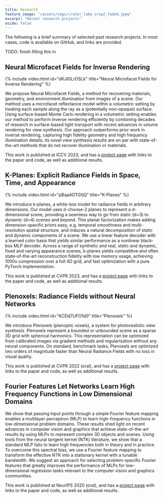 ```yaml
---
title: Research
feature_image: "/assets/imgs/crater_lake_crop2_faded.jpeg"
excerpt: "Recent research projects"
aside: false
---
```


The following is a brief summary of selected past research projects. In most cases, code is available on GitHub, and links are provided.

TODO: finish filling this in

## Neural Microfacet Fields for Inverse Rendering

{% include video.html id="dKJIGLrOSLk" title="Neural Microfacet Fields for Inverse Rendering" %}

We propose Neural Microfacet Fields, a method for recovering materials, geometry, and environment illumination from images of a scene. Our method uses a microfacet reflectance model within a volumetric setting by treating each sample along the ray as a (potentially non-opaque) surface. Using surface-based Monte Carlo rendering in a volumetric setting enables our method to perform inverse rendering efficiently by combining decades of research in surface-based light transport with recent advances in volume rendering for view synthesis. Our approach outperforms prior work in inverse rendering, capturing high fidelity geometry and high frequency illumination details; its novel view synthesis results are on par with state-of-the-art methods that do not recover illumination or materials.

This work is published at ICCV 2023, and has a [project page](https://half-potato.gitlab.io/posts/nmf/) with links to the paper and code, as well as additional results.

## K-Planes: Explicit Radiance Fields in Space, Time, and Appearance

{% include video.html id="pBqaAOTGfjQ" title="K-Planes" %}

We introduce k-planes, a white-box model for radiance fields in arbitrary dimensions. Our model uses d-choose-2 planes to represent a d-dimensional scene, providing a seamless way to go from static (d=3) to dynamic (d=4) scenes and beyond. This planar factorization makes adding dimension-specific priors easy, e.g. temporal smoothness and multi-resolution spatial structure, and induces a natural decomposition of static and dynamic components of a scene. We use a linear feature decoder with a learned color basis that yields similar performance as a nonlinear black-box MLP decoder. Across a range of synthetic and real, static and dynamic, fixed and varying appearance scenes, k-planes yields competitive and often state-of-the-art reconstruction fidelity with low memory usage, achieving 1000x compression over a full 4D grid, and fast optimization with a pure PyTorch implementation.

This work is published at CVPR 2023, and has a [project page](https://sarafridov.github.io/K-Planes/) with links to the paper and code, as well as additional results.

## Plenoxels: Radiance Fields without Neural Networks

{% include video.html id="KCDd7UFO1d0" title="Plenoxels" %}

We introduce Plenoxels (plenoptic voxels), a system for photorealistic view synthesis. Plenoxels represent a bounded or unbounded scene as a sparse 3D grid with spherical harmonics. This representation can be optimized from calibrated images via gradient methods and regularization without any neural components. On standard, benchmark tasks, Plenoxels are optimized two orders of magnitude faster than Neural Radiance Fields with no loss in visual quality.

This work is published at CVPR 2022 (oral), and has a [project page](https://alexyu.net/plenoxels/) with links to the paper and code, as well as additional results.

## Fourier Features Let Networks Learn High Frequency Functions in Low Dimensional Domains

We show that passing input points through a simple Fourier feature mapping enables a multilayer perceptron (MLP) to learn high-frequency functions in low-dimensional problem domains. These results shed light on recent advances in computer vision and graphics that achieve state-of-the-art results by using MLPs to represent complex 3D objects and scenes. Using tools from the neural tangent kernel (NTK) literature, we show that a standard MLP fails to learn high frequencies both in theory and in practice. To overcome this spectral bias, we use a Fourier feature mapping to transform the effective NTK into a stationary kernel with a tunable bandwidth. We suggest an approach for selecting problem-specific Fourier features that greatly improves the performance of MLPs for low-dimensional regression tasks relevant to the computer vision and graphics communities.

This work is published at NeurIPS 2020 (oral), and has a [project page](https://bmild.github.io/fourfeat/) with links to the paper and code, as well as additional results.



<!-- ## Learning Mixed Strategies in Trajectory Games

{% include video.html id="gT52cKH9pvg" title="Lifted games video" %}

In multi-agent settings, game theory is a natural framework for describing the strategic interactions of agents whose objectives depend upon one another's behavior. Trajectory games capture these complex effects by design. In competitive settings, this makes them a more faithful interaction model than traditional "predict then plan" approaches. However, current game-theoretic planning methods have important limitations. In this work, we propose two main contributions. First, we introduce an offline training phase which reduces the online computational burden of solving trajectory games. Second, we formulate a lifted game which allows players to optimize multiple candidate trajectories in unison and thereby construct more competitive “mixed” strategies. We validate our approach on a number of experiments using the pursuit-evasion game "tag."

This work is published at RSS 2022, and is available [here](https://arxiv.org/pdf/2205.00291.pdf).

## Inferring Objectives in Continuous Dynamic Games from Noise-Corrupted Partial State Observations

{% include video.html id="BogCsYQX9Pc" title="Inverse games video" %}

Robots and autonomous systems must interact with one another and their environment to provide high-quality services to their users. Dynamic game theory provides an expressive theoretical framework for modeling scenarios involving multiple agents with differing objectives interacting over time. A core challenge when formulating a dynamic game is designing objectives for each agent that capture desired behavior. In this paper, we propose a method for inferring parametric objective models of multiple agents based on observed interactions. Our inverse game solver jointly optimizes player objectives and continuous-state estimates by coupling them through Nash equilibrium constraints. Hence, our method is able to directly maximize the observation likelihood rather than other non-probabilistic surrogate criteria. Our method does not require full observations of game states or player strategies to identify player objectives. Instead, it robustly recovers this information from noisy, partial state observations. As a byproduct of estimating player objectives, our method computes a Nash equilibrium trajectory corresponding to those objectives. Thus, it is suitable for downstream trajectory forecasting tasks. We demonstrate our method in several simulated traffic scenarios. Results show that it reliably estimates player objectives from a short sequence of noise-corrupted partial state observations. Furthermore, using the estimated objectives, our method makes accurate predictions of each player’s trajectory.

This work is published at RSS 2021, and is available [here](https://arxiv.org/pdf/2106.03611.pdf).

## Multi-Hypothesis Interactions in Game-Theoretic Motion Planning

We present a novel method for handling uncertainty about the intentions of non-ego players in dynamic games, with application to motion planning for autonomous vehicles. Equilibria in these games explicitly account for interaction among other agents in the environment, such as drivers and pedestrians. Our method models the uncertainty about the intention of other agents by constructing multiple hypotheses about the objectives and constraints of other agents in the scene. For each candidate hypothesis, we associate a Bernoulli random variable representing the probability of that hypothesis, which may or may not be independent of the probability of other hypotheses. We leverage constraint asymmetries and feedback information patterns to incorporate the probabilities of hypotheses in a natural way. Specifically, increasing the probability associated with a given hypothesis from 0 to 1 shifts the responsibility of collision avoidance from the hypothesized agent to the ego agent. This method allows the generation of interactive trajectories for the ego agent, where the level of assertiveness or caution that the ego exhibits is directly related to the easy-to-model uncertainty it maintains about the scene.

This work was presented at ICRA 2021, and is available [here](https://arxiv.org/pdf/2011.06047).


## Encoding Defensive Driving as a Dynamic Nash Game

Robots deployed in real-world environments should operate safely in a robust manner. In scenarios where an "ego" agent navigates in an environment with multiple other "non-ego" agents, two modes of safety are commonly proposed: adversarial robustness and probabilistic constraint satisfaction. However, while the former is generally computationally-intractable and leads to overconservative solutions, the latter typically relies on strong distributional assumptions and ignores strategic coupling between agents. To avoid these drawbacks, we present a novel formulation of robustness within the framework of general sum dynamic game theory, modeled on defensive driving. More precisely, we inject the ego's cost function with an adversarial phase, a time interval during which other agents are assumed to be temporarily distracted, to robustify the ego agent's trajectory against other agents' potentially dangerous behavior during this time. We demonstrate the effectiveness of our new formulation in encoding safety via multiple traffic scenarios.

This work was presented at ICRA 2021, and is available [here](https://arxiv.org/pdf/2011.04815). Code is available [here](https://hjreachability.github.io/ilqgames/).


## Approximate Solutions to a Class of Reachability Games

In this paper, we present a method for finding approximate Nash equilibria in a broad class of reachability games. These games are often used to formulate both collision avoidance and goal satisfaction. Our method is computationally efficient, running in real-time for scenarios involving multiple players and more than ten state dimensions. The proposed approach forms a family of increasingly exact approximations to the original game. Our results characterize the quality of these approximations and show operation in a receding horizon, minimally-invasive control context. Additionally, as a special case, our method reduces to local optimization in the single-player (optimal control) setting, for which a wide variety of efficient algorithms exist.

This work was presented at ICRA 2021, and is available [here](https://arxiv.org/pdf/2011.00601). Code is available [here](https://hjreachability.github.io/ilqgames/).

## Inference-Based Strategy Alignment for General-Sum Differential Games

In many settings where multiple agents interact, the optimal choices for each agent depend heavily on the choices of the others. These coupled interactions are well-described by a general-sum differential game, in which players have differing objectives, the state evolves in continuous time, and optimal play may be characterized by one of many equilibrium concepts, eg, a Nash equilibrium. Often, problems admit multiple equilibria. From the perspective of a single agent in such a game, this multiplicity of solutions can introduce uncertainty about how other agents will behave. This paper proposes a general framework for resolving ambiguity between equilibria by reasoning about the equilibrium other agents are aiming for. We demonstrate this framework in simulations of a multi-player human-robot navigation problem that yields two main conclusions: First, by inferring which equilibrium humans are operating at, the robot is able to predict trajectories more accurately, and second, by discovering and aligning itself to this equilibrium the robot is able to reduce the cost for all players.

This work was presented at AAMAS 2020, and is available [here](https://arxiv.org/pdf/2002.04354). Code is available [here](https://github.com/lassepe/iLQGames.jl).

## Efficient Iterative Linear-Quadratic Approximations for Nonlinear Multi-Player General-Sum Differential Games

{% include video.html id="KPEPk-QrkQ8" title="ILQGames video" %}

Many problems in robotics involve multiple decision making agents. To operate efficiently in such settings, a robot must reason about the impact of its decisions on the behavior of other agents. Differential games offer an expressive theoretical framework for formulating these types of multi-agent problems. Unfortunately, most numerical solution techniques scale poorly with state dimension and are rarely used in real-time applications. For this reason, it is common to predict the future decisions of other agents and solve the resulting decoupled, i.e., single-agent, optimal control problem. This decoupling neglects the underlying interactive nature of the problem; however, efficient solution techniques do exist for broad classes of optimal control problems. We take inspiration from one such technique, the iterative linear-quadratic regulator (ILQR), which solves repeated approximations with linear dynamics and quadratic costs. Similarly, our proposed algorithm solves repeated linear-quadratic games. We experimentally benchmark our algorithm in several examples with a variety of initial conditions and show that the resulting strategies exhibit complex interactive behavior. Our results indicate that our algorithm converges reliably and runs in real-time. In a three-player, 14-state simulated intersection problem, our algorithm initially converges in <0.25s. Receding horizon invocations converge in <50 ms in a hardware collision-avoidance test.

This work was presented at ICRA 2020, and is available [here](https://arxiv.org/pdf/1909.04694). Code is available [here](https://hjreachability.github.io/ilqgames/). Recently, we have also extended this algorithm to games with feedback linearizable dynamics. Here, we are able to exploit the linearized structure to improve both convergence reliability and runtime. A preprint is available [here](https://arxiv.org/pdf/1910.00681), and the paper is also at ICRA 2020.

## Feedback Linearization for Unknown Systems via Reinforcement Learning

{% include figure.html image="/assets/imgs/learning_feedback_linearization_quads.png" alt="Image with just alt text" %}

We present a novel approach to control design for nonlinear systems, which leverages reinforcement learning techniques to learn a linearizing controller for a physical plant with unknown dynamics. Feedback linearization is a technique from nonlinear control which renders the input-output dynamics of a nonlinear plant linear under application of an appropriate feedback controller. Once a linearizing controller has been constructed, desired output trajectories for the nonlinear plant can be tracked using a variety of linear control techniques. A single learned policy then serves to track arbitrary desired reference signals provided by a higher-level planner. We present theoretical results which provide conditions under which the learning problem has a unique solution which exactly linearizes the plant. We demonstrate the performance of our approach on two simulated problems and a physical robotic platform. For the simulated environments, we observe that the learned feedback linearizing policies can achieve arbitrary tracking of reference trajectories for a fully actuated double pendulum and a 14 dimensional quadrotor. In hardware, we demonstrate that our approach significantly improves tracking performance on a 7-DOF Baxter robot after less than two hours of training.

This work was presented at ICRA 2020. A preprint is available [here](https://arxiv.org/pdf/1910.13272). An adaptive extension to this work was also accepted to CDC 2020 and is available as a preprint [here](https://arxiv.org/pdf/2004.02766).

## Probabilistically Safe Robot Planning with Confidence-Based Human Predictions

{% include video.html id="2ZRGxWknENg" title="Confidence-aware planning video" %}

In order to safely operate around humans, robots can employ predictive models of human motion. Unfortunately, these models cannot capture the full complexity of human behavior and necessarily introduce simplifying assumptions. As a result, predictions may degrade whenever the observed human behavior departs from the assumed structure, which can have negative implications for safety. In this paper, we observe that how rational human actions appear under a particular model can be viewed as an indicator of that model's ability to describe the human's current motion. By reasoning about this model confidence in a real-time Bayesian framework, we show that the robot can very quickly modulate its predictions to become more uncertain when the model performs poorly. Building on recent work in provably-safe trajectory planning, we leverage these confidence-aware human motion predictions to generate assured autonomous robot motion. Our new analysis combines worst-case tracking error guarantees for the physical robot with probabilistic time-varying human predictions, yielding a quantitative, probabilistic safety certificate. We demonstrate our approach with a quadcopter navigating around a human.

This work was presented at [RSS 2018](https://arxiv.org/pdf/1806.00109.pdf) and recently published in journal form at [IJRR](https://journals.sagepub.com/doi/pdf/10.1177/0278364919859436).

## A Scalable Framework For Real-Time Multi-Robot, Multi-Human Collision Avoidance

{% include video.html id="lJGRHNJ1_Wk" title="Scalable confidence-aware planning video" %}

Robust motion planning is a well-studied problem in the robotics literature, yet current algorithms struggle to operate scalably and safely in the presence of other moving agents, such as humans. This paper introduces a novel framework for robot navigation that accounts for high-order system dynamics and maintains safety in the presence of external disturbances, other robots, and non-deterministic intentional agents. Our approach precomputes a tracking error margin for each robot, generates confidence-aware human motion predictions, and coordinates multiple robots with a sequential priority ordering, effectively enabling scalable safe trajectory planning and execution. We demonstrate our approach in hardware with two robots and two humans. We also showcase our work’s scalability in a larger simulation.

This work was presented at ICRA 2019. A preprint is available [here](https://arxiv.org/abs/1811.05929), and code is available [here](https://github.com/HJReachability/fastpeople).

## Safely Probabilistically Complete Real-Time Planning and Exploration in Unknown Environments

{% include video.html id="GKQwFxdJWSA" title="Safely probabilistically complete planning video" %}

We present a new framework for motion planning that wraps around existing kinodynamic planners and guaran-tees recursive feasibility when operating in a priori unknown, static environments. Our approach makes strong guarantees about overall safety and collision avoidance by utilizing a robust controller derived from reachability analysis. We ensure that motion plans never exit the safe backward reachable set of the initial state, while safely exploring the space. This preserves the safety of the initial state, and guarantees that that we will eventually find the goal if it is possible to do so while exploring safely. We implement our framework in the Robot Operating System (ROS) software environment and demonstrate it in a real-time simulation.

This work was presented at ICRA 2019. A preprint is available [here](https://arxiv.org/abs/1811.07834), and code is available [here](https://github.com/HJReachability/fastrack).

## A Successive-Elimination Approach to Adaptive Robotic Sensing

{% include video.html id="mJ9bko8ZUWw" title="AdaSearch video" %}

We study the adaptive sensing problem for the multiple source seeking problem, where a mobile robot must identify the strongest emitters in an environment with background emissions. Background signals may be highly heterogeneous, and can mislead algorithms which are based on receding horizon control, greedy heuristics, or smooth background priors. We propose AdaSearch, a general algorithm for adaptive sensing. AdaSearch combines global trajectory planning with principled confidence intervals in order to concentrate measurements in promising regions while still guaranteeing sufficient coverage of the entire area. Theoretical analysis shows that AdaSearch significantly outperforms a uniform sampling strategy when the distribution of background signals is highly variable. Simulation studies demonstrate that when applied to the problem of radioactive source-seeking, AdaSearch outperforms both uniform sampling and a receding time horizon information-maximization approach based on the current literature. We corroborate these findings with a hardware demonstration, using a small quadrotor helicopter in a motion-capture arena.

For a more detailed description, please check out the [paper](https://arxiv.org/pdf/1809.10611) and our [blog post](https://bair.berkeley.edu/blog/2018/11/14/adasearch/).

## A Classification-based Approach for Approximate Reachability

{% include video.html id="_thXAaEJYGM" title="Classification-based reachability video" %}

Hamilton-Jacobi (HJ) reachability analysis has been developed over the past decades into a widely-applicable tool for determining goal satisfaction and safety verification in nonlinear systems. While HJ reachability can be formulated very generally, computational complexity can be a serious impediment for many systems of practical interest. Much prior work has been devoted to computing approximate solutions to large reachability problems, yet many of these methods may only apply to very restrictive problem classes, do not generate controllers, and/or can be extremely conservative. In this paper, we present a new method for approximating the optimal controller of the HJ reachability problem for control-affine systems. While also a specific problem class, many dynamical systems of interest are, or can be well approximated, by control-affine models. We explicitly avoid storing a representation of the value function, and instead learn a controller as a sequence of simple binary classifiers. We compare our approach to existing grid-based methodologies in HJ reachability and demonstrate its utility on several examples, including a physical quadrotor navigation task.

This work was presented at ICRA 2019. A preprint is available [here](https://arxiv.org/abs/1803.03237).

## Planning, Fast and Slow: A Framework for Adaptive Real-Time Safe Trajectory Planning

{% include video.html id="lPdXtR8Ar-E" title="Meta-planning video" %}

Motion planning is an extremely well-studied problem in the robotics community, yet existing work largely falls into one of two categories: computationally efficient but with few if any safety guarantees, or able to give stronger guarantees but at high computational cost. This work builds on a recent development called FaSTrack in which a slow offline computation provides a modular safety guarantee for a faster online planner. We introduce the notion of meta-planning in which a refined offline computation enables safe switching between different online planners. This provides autonomous systems with the ability to adapt motion plans to a priori unknown environments in real-time as sensor measurements detect new obstacles, and the flexibility to maneuver differently in the presence of obstacles than they would in free space, all while maintaining a strict safety guarantee. We demonstrate the meta-planning algorithm both in simulation and a hardware experiment using a small quadrotor.

This work was presented at ICRA 2018. A preprint is available [here](https://arxiv.org/abs/1710.04731), and code is available [here](https://github.com/HJReachability/meta_fastrack).

Also, for a more detailed description of how this stuff works, check out my [blog post](http://bair.berkeley.edu/blog/2017/12/05/fastrack/).

## A Model Predictive Control Approach to Flow Pacing for TCP

{% include figure.html image="/assets/imgs/mpc_tcp_thru.jpg" alt="Image with just alt text" %}

A key challenge in the management of Internet traffic is the design of algorithms that complement well-established protocols, such as the Transmission Control Protocol (TCP), and simultaneously address their limitations. The challenge becomes greater in the context of large so-called elephant flows over long paths that often transition from higher to lower bandwidth connections. At these transition points either persistent queues are formed when buffers are over-provisioned or packet loss occurs when buffers are under-provisioned; both cases lead to degraded and/or highly variable end-to-end performance. Ideally, for such scenarios, the source should learn and set a pacing rate that matches the lower bandwidth connection. In this paper, we adopt a model-based receding horizon control strategy to design a pacing control method. Each new round-trip time (RTT) measurement is first incorporated into a linear time-varying (LTV) predictive model. Subsequently, we solve a one-step look-ahead optimization problem which finds the pacing rate which optimally trades off RTT, variance in RTT, and throughput according to the most up-to-date model. We implemented our proof-of-concept control strategy on the Linux operating system alongside the existing CoDel queuing discipline (qdisc) and HTCP congestion-control algorithm. Our preliminary results indicate significant reduction in the variances of the RTT and the throughput, resulting in more predictable performance overall.

This work was presented at Allerton 2017 and is available [here](https://ieeexplore.ieee.org/abstract/document/8262845/).

## Fully Decentralized Policies for Multi-Agent Systems: An Information Theoretic Approach

{% include figure.html image="/assets/imgs/graphical_model.png" alt="Image with just alt text" %}

Learning cooperative policies for multi-agent systems is often challenged by partial observability and a lack of coordination. In some settings, the structure of a problem allows a distributed solution with limited communication with a central or subarea node or from agent to agent. Here, we consider a scenario where no communication is available, and instead we learn local policies for all agents that collectively mimic the solution to a centralized multi-agent optimization problem. We present an information theoretic framework based on rate distortion theory which facilitates analysis of how well fully decentralized policies are able to reconstruct the optimal solution. Moreover, this framework provides a natural extension that addresses which nodes an agent should communicate with to improve the performance of its individual policy.

This work was presented at NIPS 2017. An arXiv preprint is available [here](https://arxiv.org/abs/1707.06334), and our poster is available [here](https://dfridovi.github.io/assets/pdfs/NIPS_2017_poster.pdf). A longer form journal article involving this work is available [here](https://arxiv.org/pdf/1806.06790).

## Atom Map: A Probabilistic Amorphous 3D Map Representation for Robotics and Surface Reconstruction

{% include figure.html image="/assets/imgs/nsh_atom_250cm_ground.png" alt="Image with just alt text" %}

Atom Mapping is a flexible new map representation, designed to replace the traditional grid-based occupancy map. Traditionally, autonomous robots represent their surrounding environment as a grid of cells which are either occupied or free, modeled as independent random Bernoulli variables. This is a nice, simple representation with a lot of very nice features: it's easy to implement, fast, and supports common tasks like planning paths through free space and guiding robots toward unexplored space. Unfortunately -- though not surprisingly for anyone with a signal processing background -- grids induce a sampling on continuous space, which can introduce all kinds of artifacts.

The AtomMap idea is simple: replace a regular grid of cubes with an unstructured collection of identical, nonoverlapping spheres (which we call atoms). Going off the grid, so to speak, lets us lay down atoms as nearly tangent to observed surfaces as possible, which can dramatically improve our resolution.

AtomMap was presented at ICRA 2017. The paper is accessible [here](https://ieeexplore.ieee.org/abstract/document/7989355/), and the code is available [here](https://github.com/ucberkeley-vip/atom_mapping). -->
